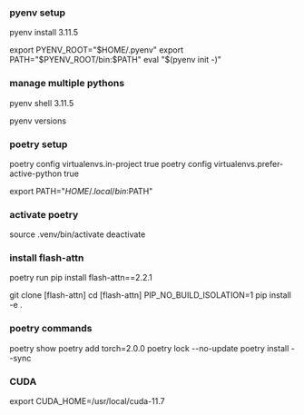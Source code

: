 ### pyenv setup

pyenv install 3.11.5

export PYENV_ROOT="$HOME/.pyenv" export PATH="$PYENV_ROOT/bin:$PATH" eval "$(pyenv init -)"

### manage multiple pythons

pyenv shell 3.11.5

pyenv versions

### poetry setup

poetry config virtualenvs.in-project true
poetry config virtualenvs.prefer-active-python true

export PATH="$HOME/.local/bin:$PATH"

### activate poetry

source .venv/bin/activate
deactivate

### install flash-attn
poetry run pip install flash-attn==2.2.1

git clone [flash-attn]
cd [flash-attn]
PIP_NO_BUILD_ISOLATION=1 pip install -e .

### poetry commands

poetry show
poetry add torch=2.0.0
poetry lock --no-update
poetry install --sync


### CUDA
export CUDA_HOME=/usr/local/cuda-11.7
